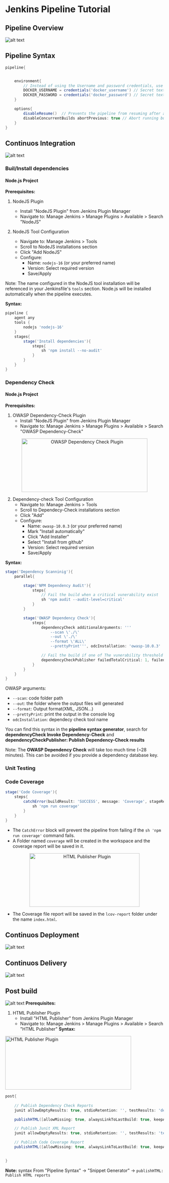 # Jenkins Pipeline Tutorial

## Pipeline Overview 
![alt text](image-5.png)

## Pipeline Syntax
```groovy
pipeline{


    environment{
        // Instead of using the Username and password credentials, use the Secret text 
        DOCKER_USERNAME = credentials('docker_username') // Secret text
        DOCKER_PASSWORD = credentials('docker_password') // Secret text
    }

    options{
        disableResume()  // Prevents the pipeline from resuming after a Jenkins restart
        disableConcurrentBuilds abortPrevious: true // Abort running builds when a new build is triggered
    }
}
```

## Continuos Integration
![alt text](image.png)
### Buil/Install dependencies
#### Node.js Project
**Prerequisites:**
1. NodeJS Plugin
   - Install "NodeJS Plugin" from Jenkins Plugin Manager
   - Navigate to: Manage Jenkins > Manage Plugins > Available > Search "NodeJS"

2. NodeJS Tool Configuration
   - Navigate to: Manage Jenkins > Tools
   - Scroll to NodeJS installations section
   - Click "Add NodeJS"
   - Configure:
     * Name: `nodejs-16` (or your preferred name)
     * Version: Select required version
     * Save/Apply

Note: The name configured in the NodeJS tool installation will be referenced in your Jenkinsfile's `tools` section. Node.js will be installed automatically when the pipeline executes.

**Syntax:**

```groovy
pipeline {
    agent any
    tools {
        nodejs 'nodejs-16'
    }
    stages{
        stage('Install dependencies'){
            steps{
                sh 'npm install --no-audit'
            }
        }
    }
}
```
### Dependency Check
#### Node.js Project
**Prerequisites:**
1. OWASP Dependency-Check Plugin
   - Install "NodeJS Plugin" from Jenkins Plugin Manager
   - Navigate to: Manage Jenkins > Manage Plugins > Available > Search "OWASP Dependency-Check"

<p align="center">
    <img src="image-6.png" width="400" height="170" alt="OWASP Dependency Check Plugin"/>
</p>

2. Dependency-check Tool Configuration
   - Navigate to: Manage Jenkins > Tools
   - Scroll to Dependecy-Check installations section
   - Click "Add"
   - Configure:
     * Name: `owasp-10.0.3` (or your preferred name)
     * Mark "Install automatically"
     * Click "Add Installer"
     * Select "Install from github"
     * Version: Select required version
     * Save/Apply

**Syntax:**
```groovy
stage('Dependency Scanninig'){
    parallel{

        stage('NPM Dependency Audit'){
            steps{
                // Fail the build when a critical vunerability exist
                sh 'npm audit --audit-level=critical' 
            }
        }

        stage('OWASP Dependency Check'){
            steps{
                dependencyCheck additionalArguments: '''
                    --scan \'./\'  
                    --out \'./\' 
                    --format \'ALL\' 
                    --prettyPrint''', odcInstallation: 'owasp-10.0.3'

                // Fail the build if one of The vunerability threshold is excided, and generate a report
                dependencyCheckPublisher failedTotalCritical: 1, failedTotalHigh: 4, failedTotalLow: 90, failedTotalMedium: 8, pattern: 'dependency-check-report.xml', stopBuild: true
            }
        }
    }
}
```
OWASP arguments:
- `--scan`: code folder path
- `--out`: the folder where the output files will generated
- `--format`: Output format(XML, JSON...)
- `--prettyPrint`: print the output in the console log 
- `odcInstallation`: dependecy check tool name

You can find this syntax in the **pipeline syntax generator**, search for **dependencyCheck Invoke Dependency-Check** and **dependencyCheckPublisher: Publish Dependency-Check results** 

Note: The **OWASP Dependency Check** will take too much time (~28 minutes). This can be avoided if you provide a dependency database key.
### Unit Testing
### Code Coverage
```groovy
stage('Code Coverage'){
    steps{
        catchError(buildResult: 'SUCCESS', message: 'Coverage', stageResult: 'UNSTABLE') {
            sh 'npm run coverage'
        }
    }
}
```
- The `CatchError` block will prevent the pipeline from failing if the `sh 'npm run coverage'` command fails.
- A Folder named `coverage` will be created in the workspace and the coverage report will be saved in it.
<p align="center">
    <img src="image-8.png" width="350" height="170" alt="HTML Publisher Plugin"/>
</p>

- The Coverage file report will be saved in the `lcov-report` folder under the name `index.html`.
## Continuos Deployment
![alt text](image-2.png)
## Continuos Delivery
![alt text](image-4.png)
## Post build
![alt text](image-1.png)
**Prerequisites:**
1. HTML Publisher Plugin
   - Install "HTML Publisher" from Jenkins Plugin Manager
   - Navigate to: Manage Jenkins > Manage Plugins > Available > Search "HTML Publisher"
**Syntax:**
<img src="image-7.png" width="400" height="170" alt="HTML Publisher Plugin"/>

```groovy
post{
    
    // Publish Dependency Check Reports
    junit allowEmptyResults: true, stdioRetention: '', testResults: 'dependency-check-report.xml'

    publishHTML([allowMissing: true, alwaysLinkToLastBuild: true, keepAll: true, reportDir: './', reportFiles: 'dependency-check-jenkins.html', reportName: 'Dependency Check HTML Report', reportTitles: '', useWrapperFileDirectly: true])

    // Publish Junit XML Report
    junit allowEmptyResults: true, stdioRetention: '', testResults: 'test-results.xml'

    // Publish Code Coverage Report
    publishHTML([allowMissing: true, alwaysLinkToLastBuild: true, keepAll: true, reportDir: './coverage/lcov-report', reportFiles: 'index.html', reportName: 'Code Coverage HTML Report', reportTitles: '', useWrapperFileDirectly: true])

    
}
```

**Note:** syntax From "Pipeline Syntax" ->  "Snippet Generator" -> `publishHTML: Publish HTML reports`
 



